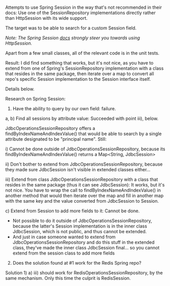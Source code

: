 Attempts to use Spring Session in the way that's not recommended in their docs: Use one of the SessionRepository implementations directly rather than HttpSession with its wide support.

The target was to be able to search for a custom Session field.

*Note: The Spring Session [docs](https://docs.spring.io/spring-session/docs/current/reference/html5/ "Spring Session Docs") strongly steer you towards using HttpSession.*

Apart from a few small classes, all of the relevant code is in the unit tests.

Result: I did find something that works, but it's not nice, as you have to extend from one of Spring's SessionRepository implementation with a class that resides in the same package, then iterate over a map to convert all repo's specific Session implementation to the Session interface itself.

Details below.

Research on Spring Session:

1) Have the ability to query by our own field: failure.

a, b) Find all sessions by attribute value: Succeeded with point iii), below.

JdbcOperationsSessionRepository offers a findByIndexNameAndIndexValue() that would be able to search by a single attribute designated to be "principal name". Still:

i) Cannot be done outside of JdbcOperationsSessionRepository, because its findByIndexNameAndIndexValue() returns a Map<String, JdbcSession>

ii) Don't bother to extend from JdbcOperationsSessionRepository, because they made sure JdbcSession isn't visible in extended classes either...

iii) Extend from class JdbcOperationsSessionRepository with a class that resides in the same package (thus it can see JdbcSession): It works, but it's not nice. You have to wrap the call to findByIndexNameAndIndexValue() in another method that would then iterate over the map and fill in another map with the same key and the value converted from JdbcSession to Session.

c) Extend from Session to add more fields to it: Cannot be done.
- Not possible to do it outside of JdbcOperationsSessionRepository, because the latter's Session implementation is in the inner class JdbcSession, which is not public, and thus cannot be extended.
- And just in case someone wanted to extend from JdbcOperationsSessionRepository and do this stuff in the extended class, they've made the inner class JdbcSession final... so you cannot extend from the session class to add more fields

2) Does the solution found at #1 work for the Redis Spring repo?

Solution 1) a) iii) should work for RedisOperationsSessionRepository, by the same mechanism. Only this time the culprit is RedisSession.

